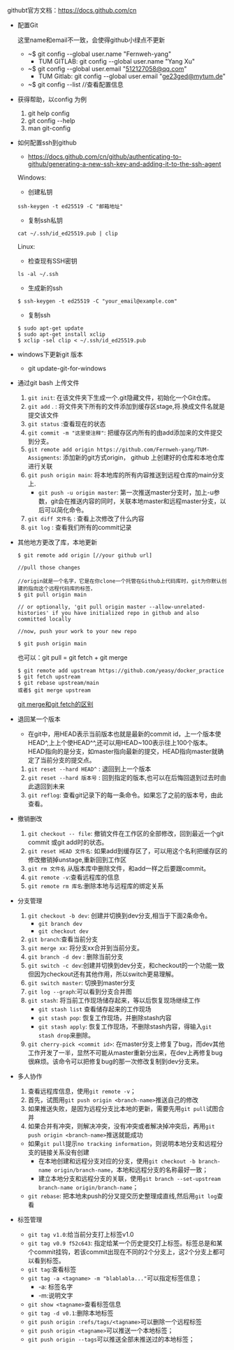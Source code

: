 githubt官方文档：https://docs.github.com/cn
- 配置Git
  
   这里name和email不一致，会使得github小绿点不更新
   
   - ~$ git config --global user.name "Fernweh-yang"
     - TUM GITLAB: git config --global user.name "Yang Xu"
   - ~$ git config --global user.email "512127058@qq.com"
     - TUM Gitlab: git config --global user.email "ge23ged@mytum.de"
   - ~$ git config --list   //查看配置信息
   
- 获得帮助，以config 为例
   1. git help config
   2. git config --help
   3. man git-config
   
- 如何配置ssh到github
   - https://docs.github.com/cn/github/authenticating-to-github/generating-a-new-ssh-key-and-adding-it-to-the-ssh-agent
   
   
   Windows:
   - 创建私钥
   ```
   ssh-keygen -t ed25519 -C "邮箱地址"
   ```
   - 复制ssh私钥
   ```
   cat ~/.ssh/id_ed25519.pub | clip
   ```
   Linux:
   - 检查现有SSH密钥
   ```
   ls -al ~/.ssh
   ```
   - 生成新的ssh
   ```
   $ ssh-keygen -t ed25519 -C "your_email@example.com"
   ```
   - 复制ssh
   ```
   $ sudo apt-get update
   $ sudo apt-get install xclip
   $ xclip -sel clip < ~/.ssh/id_ed25519.pub
   ```
   
- windows下更新git 版本
   - git update-git-for-windows

- 通过git bash 上传文件
   1. ```git init```:  在该文件夹下生成一个.git隐藏文件，初始化一个Git仓库。
   2. ```git add``` . : 将文件夹下所有的文件添加到缓存区stage,将.换成文件名就是提交该文件
   3. ```git status``` :查看现在的状态
   4. `git commit -m "这里使注释"`: 把缓存区内所有的由add添加来的文件提交到分支。
   5. `git remote add origin https://github.com/Fernweh-yang/TUM-Assigments`: 添加新的git方式origin， github 上创建好的仓库和本地仓库进行关联
   6. `git push origin main`: 将本地库的所有内容推送到远程仓库的main分支上.
       - `git push -u origin master`: 第一次推送master分支时，加上-u参数，git会在推送内容的同时，关联本地master和远程master分支，以后可以简化命令。
   7. `git diff 文件名` : 查看上次修改了什么内容
   8. `git log` : 查看我们所有的commit记录
   
- 其他地方更改了库，本地更新

   ```shell
   $ git remote add origin [//your github url]
   
   //pull those changes
   
   //origin就是一个名字，它是在你clone一个托管在Github上代码库时，git为你默认创建的指向这个远程代码库的标签，
   $ git pull origin main 
   
   // or optionally, 'git pull origin master --allow-unrelated-histories' if you have initialized repo in github and also committed locally
   
   //now, push your work to your new repo
   
   $ git push origin main
   ```

   也可以：git pull = git fetch + git merge

   ```shell
   $ git remote add upstream https://github.com/yeasy/docker_practice
   $ git fetch upstream
   $ git rebase upstream/main 
   或者$ git merge upstream
   ```

   [git merge和git fetch的区别](https://www.jianshu.com/p/f23f72251abc)

- 退回某一个版本
   - 在git中，用HEAD表示当前版本也就是最新的commit id，上一个版本使HEAD^,上上个使HEAD^^,还可以用HEAD~100表示往上100个版本。HEAD指向的是分支，如master指向最新的提交，HEAD指向master就确定了当前分支的提交点。
   1. `git reset --hard HEAD^` : 退回到上一个版本
   2. `git reset --hard 版本号` : 回到指定的版本,也可以在后悔回退到过去时由此退回到未来
   3. `git reflog`: 查看git记录下的每一条命令。如果忘了之前的版本号，由此查看。
   
- 撤销删改
   1. `git checkout -- file`: 撤销文件在工作区的全部修改，回到最近一个git commit 或git add时的状态。
   2. `git reset HEAD 文件名`: 如果add到缓存区了，可以用这个名利把缓存区的修改撤销掉unstage,重新回到工作区 
   3. `git rm 文件名` 从版本库中删除文件，和add一样之后要跟commit。
   4. `git remote -v`:查看远程库的信息
   5. `git remote rm 库名`:删除本地与远程库的绑定关系
   
- 分支管理
   1. `git checkout -b dev`: 创建并切换到dev分支,相当于下面2条命令。
       - `git branch dev`
       - `git checkout dev`
    2. `git branch`:查看当前分支
    3. `git merge xx`: 将分支xx合并到当前分支。
    4. `git branch -d dev` : 删除当前分支
    5. `git switch -c dev`:创建并切换到dev分支，和checkout的一个功能一致但因为checkout还有其他作用，所以switch更易理解。
    6. `git switch master`: 切换到master分支 
    7. `git log --graph`:可以看到分支合并图
    8. `git stash`: 将当前工作现场储存起来，等以后恢复现场继续工作
       - `git stash list` 查看储存起来的工作现场
       - `git stash pop`: 恢复工作现场，并删除stash内容
       - `git stash apply`: 恢复工作现场，不删除stash内容，得输入`git stash drop`来删除。
    9. `git cherry-pick <commit id>`: 在master分支上修复了bug，而dev其他工作开发了一半，显然不可能从master重新分出来，在dev上再修复bug很麻烦。该命令可以把修复bug的那一次修改复制到dev分支来。
   
- 多人协作
   1. 查看远程库信息，使用`git remote -v`；
   2. 首先，试图用`git push origin <branch-name>`推送自己的修改
   3. 如果推送失败，是因为远程分支比本地的更新，需要先用`git pull`试图合并
   4. 如果合并有冲突，则解决冲突，没有冲突或者解决掉冲突后，再用`git push origin <branch-name>`推送就能成功
   - 如果`git pull`提示`no tracking information`，则说明本地分支和远程分支的链接关系没有创建
       - 在本地创建和远程分支对应的分支，使用`git checkout -b branch-name origin/branch-name`，本地和远程分支的名称最好一致；
       - 建立本地分支和远程分支的关联，使用`git branch --set-upstream branch-name origin/branch-name`；
   - `git rebase`: 把本地未push的分叉提交历史整理成直线,然后用`git log`查看
   
- 标签管理
   - `git tag v1.0`:给当前分支打上标签v1.0
   - `git tag v0.9 f52c643`: 指定给某一个历史提交打上标签。标签总是和某个commit挂钩，若该commit出现在不同的2个分支上，这2个分支上都可以看到标签。
   - `git tag`:查看标签
   - `git tag -a <tagname> -m "blablabla..."`可以指定标签信息；
      - -a: 标签名字
      - -m:说明文字 
   - `git show <tagname>`查看标签信息
   - `git tag -d v0.1`:删除本地标签
   - `git push origin :refs/tags/<tagname>`可以删除一个远程标签
   - `git push origin <tagname>`可以推送一个本地标签；
   - `git push origin --tags`可以推送全部未推送过的本地标签；